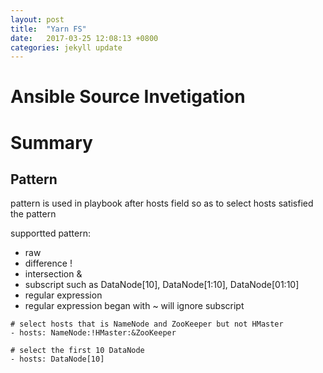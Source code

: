 ```yaml
---
layout: post
title:  "Yarn FS"
date:   2017-03-25 12:08:13 +0800
categories: jekyll update
---
```


# Ansible Source Invetigation


# Summary


## Pattern

pattern is used in playbook after hosts field so as to select hosts satisfied the pattern

supportted pattern:
- raw
- difference !
- intersection &
- subscript such as DataNode[10], DataNode[1:10], DataNode[01:10]
- regular expression
- regular expression began with ~ will ignore subscript


```
# select hosts that is NameNode and ZooKeeper but not HMaster
- hosts: NameNode:!HMaster:&ZooKeeper

# select the first 10 DataNode
- hosts: DataNode[10]
```
